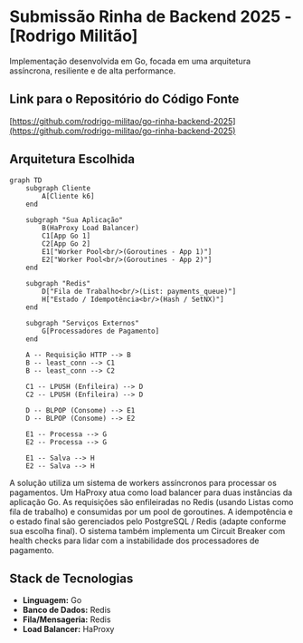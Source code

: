 # Submissão Rinha de Backend 2025 - [Rodrigo Militão]

Implementação desenvolvida em Go, focada em uma arquitetura assíncrona, resiliente e de alta performance.

## Link para o Repositório do Código Fonte

[https://github.com/rodrigo-militao/go-rinha-backend-2025](https://github.com/rodrigo-militao/go-rinha-backend-2025)

## Arquitetura Escolhida

```mermaid
graph TD
    subgraph Cliente
        A[Cliente k6]
    end

    subgraph "Sua Aplicação"
        B(HaProxy Load Balancer)
        C1[App Go 1]
        C2[App Go 2]
        E1["Worker Pool<br/>(Goroutines - App 1)"]
        E2["Worker Pool<br/>(Goroutines - App 2)"]
    end

    subgraph "Redis"
        D["Fila de Trabalho<br/>(List: payments_queue)"]
        H["Estado / Idempotência<br/>(Hash / SetNX)"]
    end

    subgraph "Serviços Externos"
        G[Processadores de Pagamento]
    end

    A -- Requisição HTTP --> B
    B -- least_conn --> C1
    B -- least_conn --> C2

    C1 -- LPUSH (Enfileira) --> D
    C2 -- LPUSH (Enfileira) --> D

    D -- BLPOP (Consome) --> E1
    D -- BLPOP (Consome) --> E2

    E1 -- Processa --> G
    E2 -- Processa --> G

    E1 -- Salva --> H
    E2 -- Salva --> H
``` 

A solução utiliza um sistema de workers assíncronos para processar os pagamentos. Um HaProxy atua como load balancer para duas instâncias da aplicação Go. As requisições são enfileiradas no Redis (usando Listas como fila de trabalho) e consumidas por um pool de goroutines. A idempotência e o estado final são gerenciados pelo PostgreSQL / Redis (adapte conforme sua escolha final). O sistema também implementa um Circuit Breaker com health checks para lidar com a instabilidade dos processadores de pagamento.

## Stack de Tecnologias

- **Linguagem:** Go
- **Banco de Dados:** Redis
- **Fila/Mensageria:** Redis
- **Load Balancer:** HaProxy